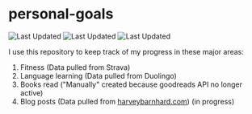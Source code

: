 # personal-goals
![Last Updated](https://img.shields.io/date/1616288144?color=FC4C02&label=Fitness%20Updated&logo=strava)
![Last Updated](https://img.shields.io/date/1616288144?color=7ac70c&label=Language%20Updated&logo=duolingo)
![Last Updated](https://img.shields.io/date/1616288144?color=e9e5cd&label=Books%20Updated&logo=goodreads)

I use this repository to keep track of my progress in these major areas:

1. Fitness (Data pulled from Strava)
2. Language learning (Data pulled from Duolingo)
3. Books read ("Manually" created because goodreads API no longer active)
4. Blog posts (Data pulled from [harveybarnhard.com](https://harveybarnhard.com)) (in progress)
